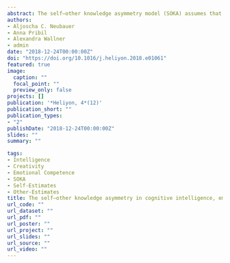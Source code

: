 ```yaml
---
abstract: The self–other knowledge asymmetry model (SOKA) assumes that some personality traits might be open to oneself and other persons (‘open area’), while other traits are more accurately perceived by others (‘blind spot’); a third group of traits might be visible only to oneself and not to others (‘hidden area’), and finally a trait might neither be visible to oneself nor to one's peers (‘unknown area’). So far, this model has been tested only for personality traits and general intelligence, not for more specific abilities; to do so was the novel intention of our study. We tested which of six abilities (verbal, numerical, and spatial intelligence; interpersonal and intrapersonal competence; and creative potential/divergent thinking ability) are in which SOKA area. We administered performance tests for the six abilities in two samples – 233 14-year-olds and 215 18-year-olds – and collected self- and peer-ratings for each domain. Numerical intelligence and creativity were judged validly both from self- and peer-perspectives (‘open area’). In the younger sample verbal intelligence was validly estimated only by peers (‘blind spot’), whereas the older group showed some insight into their own abilities as well (‘blind spot’ to ‘open area’). While in the younger group only the pupils themselves could validly estimate their intra- and interpersonal competence (‘hidden area’), in the older group peers were also successful in estimating other's interpersonal competence, albeit only with low accuracy (‘hidden area’ to ‘open area’). For 18-year-olds, spatial ability was in the hidden area too, but in 14-year-olds this could neither be validly estimated by pupils themselves nor by peers (‘unknown area’). These results implicate the possibility of non-optimal career choices of young people, and could, therefore, be helpful in guiding professional career counselling.
authors:
- Aljoscha C. Neubauer
- Anna Pribil
- Alexandra Wallner
- admin
date: "2018-12-24T00:00:00Z"
doi: "https://doi.org/10.1016/j.heliyon.2018.e01061"
featured: true
image:
  caption: ""
  focal_point: ""
  preview_only: false
projects: []
publication: '*Heliyon, 4*(12)'
publication_short: ""
publication_types:
- "2"
publishDate: "2018-12-24T00:00:00Z"
slides: ""
summary: ""

tags:
- Intelligence
- Creativity
- Emotional Competence
- SOKA
- Self-Estimates
- Other-Estimates
title: The self–other knowledge asymmetry in cognitive intelligence, emotional intelligence, and creativity
url_code: ""
url_dataset: ""
url_pdf: ""
url_poster: ""
url_project: ""
url_slides: ""
url_source: ""
url_video: ""
---
```



